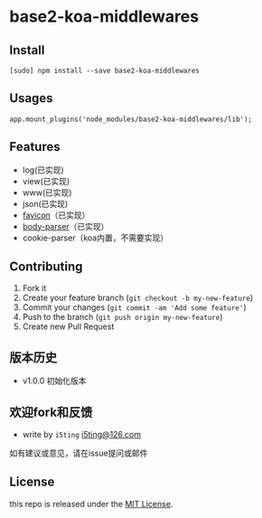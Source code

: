 # base2-koa-middlewares

## Install

    [sudo] npm install --save base2-koa-middlewares

## Usages

```
app.mount_plugins('node_modules/base2-koa-middlewares/lib');
```

## Features

- log(已实现)
- view(已实现)
- www(已实现)
- json(已实现)
- [favicon](https://github.com/koajs/favicon)（已实现）
- [body-parser](https://github.com/koajs/bodyparser)（已实现）
- cookie-parser（koa内置，不需要实现）

## Contributing

1. Fork it
2. Create your feature branch (`git checkout -b my-new-feature`)
3. Commit your changes (`git commit -am 'Add some feature'`)
4. Push to the branch (`git push origin my-new-feature`)
5. Create new Pull Request

## 版本历史

- v1.0.0 初始化版本

## 欢迎fork和反馈

- write by `i5ting` i5ting@126.com

如有建议或意见，请在issue提问或邮件

## License

this repo is released under the [MIT
License](http://www.opensource.org/licenses/MIT).
